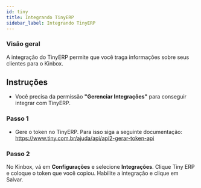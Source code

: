 ```yaml
---
id: tiny
title: Integrando TinyERP
sidebar_label: Integrando TinyERP
---
```


<!-- <img src="/img/pipedrive/pipedrive.jpg" alt="Pipedrive" width="100%"/> -->

### Visão geral

A integração do TinyERP permite que você traga informações sobre seus clientes para o Kinbox.

## Instruções

-   Você precisa da permissão **"Gerenciar Integrações"** para conseguir integrar com TinyERP.

### Passo 1

-   Gere o token no TinyERP. Para isso siga a seguinte documentação: <a href="https://www.tiny.com.br/ajuda/api/api2-gerar-token-api" target="_blank">https://www.tiny.com.br/ajuda/api/api2-gerar-token-api </a>

### Passo 2

No Kinbox, vá em **Configurações** e selecione **Integrações**. Clique Tiny ERP e coloque o token que você copiou. Habilite a integração e clique em Salvar.
